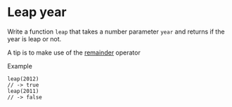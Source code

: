 # Leap year

Write a function `leap` that takes a number parameter `year` and returns if the year is leap or not.

A tip is to make use of the [remainder](https://developer.mozilla.org/sv-SE/docs/Web/JavaScript/Reference/Operators/Arithmetic_Operators#Remainder) operator

Example
```
leap(2012)
// -> true
leap(2011)
// -> false
```
